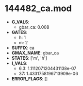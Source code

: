 # 144482_ca.mod

- **G_VALS**:
  - gbar_ca: 0.008
- **GATES**:
  - h: 1
  - m: 2
- **SUFFIX**: ca
- **GMAX_NAME**: gbar_ca
- **STATES**: ['m', 'h']
- **I_VALS**:
  - 6.3: 1.1112071204431138e-07
  - 37: 1.4331758196713909e-06
- **ERROR_FLAGS**: []
